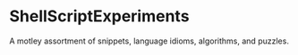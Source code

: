 ShellScriptExperiments
======================

A motley assortment of snippets, language idioms, algorithms, and puzzles.
